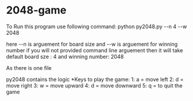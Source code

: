 # 2048-game
To Run this program use following command: python py2048.py --n 4 --w 2048

here --n is arguement for board size and --w is arguement for winning number if you will not provided command line arguement then it will take default board sze : 4 and winning number: 2048

As there is one file

py2048 contains the logic *Keys to play the game: 1: a = move left 2: d = move right 3: w = move upward 4: d = move downward 5: q = to quit the game
